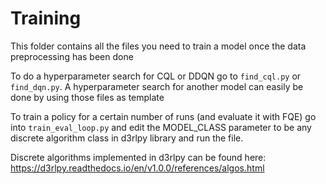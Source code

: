 # Training

This folder contains all the files you need to train a model once the data preprocessing has been done

To do a hyperparameter search for CQL or DDQN go to `find_cql.py` or `find_dqn.py`. A hyperparameter search for another model can easily be done by using those files as template

To train a policy for a certain number of runs (and evaluate it with FQE) go into `train_eval_loop.py` and edit the MODEL_CLASS parameter to be any discrete algorithm class in d3rlpy library and run the file.

Discrete algorithms implemented in d3rlpy can be found here: https://d3rlpy.readthedocs.io/en/v1.0.0/references/algos.html 
